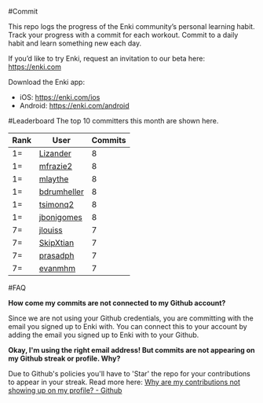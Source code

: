 #Commit

This repo logs the progress of the Enki community’s personal learning habit. Track your progress with a commit for each workout. Commit to a daily habit and learn something new each day.

If you’d like to try Enki, request an invitation to our beta here: https://enki.com

Download the Enki app: 
 - iOS: https://enki.com/ios
 - Android: https://enki.com/android

#Leaderboard
The top 10 committers this month are shown here.

| Rank | User | Commits |
|------|------|---------|
|1=|[Lizander](https://github.com/Lizander)|8|
|1=|[mfrazie2](https://github.com/mfrazie2)|8|
|1=|[mlaythe](https://github.com/mlaythe)|8|
|1=|[bdrumheller](https://github.com/bdrumheller)|8|
|1=|[tsimonq2](https://github.com/tsimonq2)|8|
|1=|[jbonigomes](https://github.com/jbonigomes)|8|
|7=|[jlouiss](https://github.com/jlouiss)|7|
|7=|[SkipXtian](https://github.com/SkipXtian)|7|
|7=|[prasadph](https://github.com/prasadph)|7|
|7=|[evanmhm](https://github.com/evanmhm)|7|

#FAQ

**How come my commits are not connected to my Github account?**

Since we are not using your Github credentials, you are committing with the email you signed up to Enki with. You can connect this to your account by adding the email you signed up to Enki with to your Github.

**Okay, I'm using the right email address! But commits are not appearing on my Github streak or profile. Why?**

Due to Github's policies you'll have to 'Star' the repo for your contributions to appear in your streak. Read more here: [Why are my contributions not showing up on my profile? - Github](https://help.github.com/articles/why-are-my-contributions-not-showing-up-on-my-profile/)
